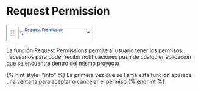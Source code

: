 # Request Permission

![](../../../../.gitbook/assets/image%20%28541%29.png)

La función Request Permissions permite al usuario tener los permisos necesarios para poder recibir notificaciones push de cualquier aplicación que se encuentre dentro del mismo proyecto

{% hint style="info" %}
La primera vez que se llama esta función aparece una ventana para aceptar o cancelar el permiso
{% endhint %}

